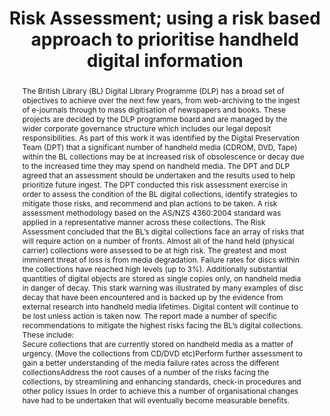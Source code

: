 ---
abstract: "The British Library (BL) Digital Library Programme (DLP) has a broad set
  of objectives to achieve over the next few years, from web-archiving to the ingest
  of e-journals through to mass digitisation of newspapers and books. These projects
  are decided by the DLP programme board and are managed by the wider corporate governance
  structure which includes our legal deposit responsibilities. As part of this work
  it was identified by the Digital Preservation Team (DPT) that a significant number
  of handheld media (CDROM, DVD, Tape) within the BL collections may be at increased
  risk of obsolescence or decay due to the increased time they may spend on handheld
  media. The DPT and DLP agreed that an assessment should be undertaken and the results
  used to help prioritize future ingest. \nThe DPT conducted this risk assessment
  exercise in order to assess the condition of the BL digital collections, identify
  strategies to mitigate those risks, and recommend and plan actions to be taken.
  A risk assessment methodology based on the AS/NZS 4360:2004 standard was applied
  in a representative manner across these collections. The Risk Assessment concluded
  that the BL’s digital collections face an array of risks that will require action
  on a number of fronts. Almost all of the hand held (physical carrier) collections
  were assessed to be at high risk. The greatest and most imminent threat of loss
  is from media degradation. Failure rates for discs within the collections have reached
  high levels (up to 3%). Additionally substantial quantities of digital objects are
  stored as single copies only, on handheld media in danger of decay. This stark warning
  was illustrated by many examples of disc decay that have been encountered and is
  backed up by the evidence from external research into handheld media lifetimes.
  Digital content will continue to be lost unless action is taken now. The report
  made a number of specific recommendations to mitigate the highest risks facing the
  BL’s digital collections. These include:\n- Secure collections that are currently
  stored on handheld media as a matter of urgency. (Move the collections from CD/DVD
  etc)\n- Perform further assessment to gain a better understanding of the media failure
  rates across the different collections\n- Address the root causes of a number of
  the risks facing the collections, by streamlining and enhancing standards, check-in
  procedures and other policy issues \nIn order to achieve this a number of organisational
  changes have had to be undertaken that will eventually become measurable benefits."
creators:
- Rory McLeod
date: null
document_url: https://services.phaidra.univie.ac.at/api/object/o:294139/download
grand_parent: iPRES
institutions: []
keywords:
- london
landing_page_url: https://phaidra.univie.ac.at/o:294139
language: eng
layout: publication
license: CC BY-SA 3.0 AT
notes_url: null
parent: iPRES 2008
publication_type: paper
size: 52218
slides_url: null
source_name: iPRES
stream_url: null
title: Risk Assessment; using a risk based approach to prioritise handheld digital
  information
year: 2008
---